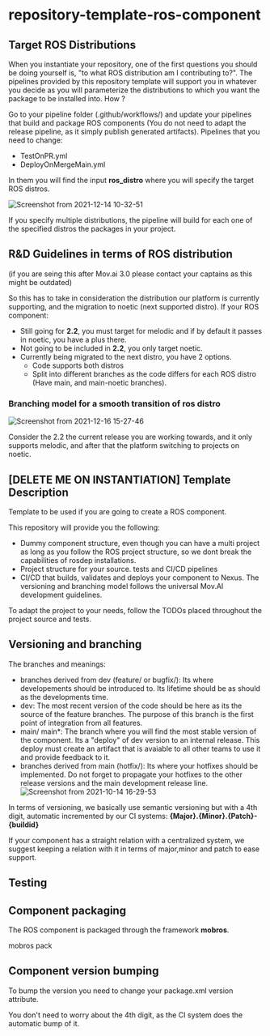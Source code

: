 # repository-template-ros-component


## Target ROS Distributions

When you instantiate your repository, one of the first questions you should be doing yourself is, "to what ROS distribution am I contributing to?".
The pipelines provided by this repository template will support you in whatever you decide as you will parameterize the distributions to which you want the package to be installed into.
How ?

Go to your pipeline folder (.github/workflows/) and update your pipelines that build and package ROS components (You do not need to adapt the release pipeline, as it simply publish generated artifacts).
Pipelines that you need to change:
- TestOnPR.yml
- DeployOnMergeMain.yml

In them you will find the input **ros_distro** where you will specify the target ROS distros.

![Screenshot from 2021-12-14 10-32-51](https://user-images.githubusercontent.com/84720623/146040977-773efcf5-e007-4d9f-89e2-55caf1b51013.png)

If you specify multiple distributions, the pipeline will build for each one of the specified distros the packages in your project.

## R&D Guidelines in terms of ROS distribution 

(if you are seing this after Mov.ai 3.0 please contact your captains as this might be outdated)

So this has to take in consideration the distribution our platform is currently supporting, and the migration to noetic (next supported distro).
If your ROS component:

- Still going for **2.2**, you must target for melodic and if by default it passes in noetic, you have a plus there.
- Not going to be included in **2.2**, you only target noetic.
- Currently being migrated to the next distro, you have 2 options.
  - Code supports both distros 
  - Split into different branches as the code differs for each ROS distro (Have main, and main-noetic branches).


### Branching model for a smooth transition of ros distro


![Screenshot from 2021-12-16 15-27-46](https://user-images.githubusercontent.com/84720623/146399979-5506e9cb-d210-4047-8b53-8a4d1c04e3ee.png)


Consider the 2.2 the current release you are working towards, and it only supports melodic, and after that the platform switching to projects on noetic.

## [DELETE ME ON INSTANTIATION] Template Description

Template to be used if you are going to create a ROS component.

This repository will provide you the following:
- Dummy component structure, even though you can have a multi project as long as you follow the ROS project structure, so we dont break the capabilities of rosdep installations.
- Project structure for your source. tests and CI/CD pipelines
- CI/CD that builds, validates and deploys your component to Nexus. The versioning and branching model follows the universal Mov.AI development guidelines.

To adapt the project to your needs, follow the TODOs placed throughout the project source and tests.



## Versioning and branching

The branches and meanings:
- branches derived from dev (feature/ or bugfix/): Its where developements should be introduced to. Its lifetime should be as should as the developments time. 
- dev: The most recent version of the code should be here as its the source of the feature branches. The purpose of this branch is the first point of integration from all features.
- main/ main*: The branch where you will find the most stable version of the component. Its a "deploy" of dev version to an internal release. This deploy must create an artifact that is avaiable to all other teams to use it and provide feedback to it.
- branches derived from main (hotfix/): Its where your hotfixes should be implemented. Do not forget to propagate your hotfixes to the other release versions and the main development release line.
![Screenshot from 2021-10-14 16-29-53](https://user-images.githubusercontent.com/84720623/137349613-368ea252-3c05-460c-8eef-20bb6c4b94f4.png)

In terms of versioning, we basically use semantic versioning but with a 4th digit, automatic incremented by our CI systems:
**{Major}.{Minor}.{Patch}-{buildid}**

If your component has a straight relation with a centralized system, we suggest keeping a relation with it in terms of major,minor and patch to ease support.

## Testing



## Component packaging
The ROS component is packaged through the framework **mobros**.

mobros pack

## Component version bumping
To bump the version you need to change your package.xml version attribute.

You don't need to worry about the 4th digit, as the CI system does the automatic bump of it.
